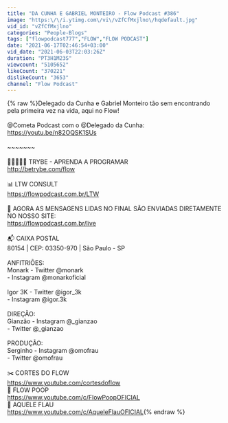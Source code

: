 ```yaml
---
title: "DA CUNHA E GABRIEL MONTEIRO - Flow Podcast #386"
image: "https:\/\/i.ytimg.com\/vi\/vZfCfMxjlno\/hqdefault.jpg"
vid_id: "vZfCfMxjlno"
categories: "People-Blogs"
tags: ["flowpodcast777","FLOW","FLOW PODCAST"]
date: "2021-06-17T02:46:54+03:00"
vid_date: "2021-06-03T22:03:26Z"
duration: "PT3H1M23S"
viewcount: "5105652"
likeCount: "370221"
dislikeCount: "3653"
channel: "Flow Podcast"
---
```

{% raw %}Delegado da Cunha e Gabriel Monteiro tão sem encontrando pela primeira vez na vida, aqui no Flow!<br /><br />@Cometa Podcast com o @Delegado da Cunha: <a rel="nofollow" target="blank" href="https://youtu.be/n82OQSK1SUs">https://youtu.be/n82OQSK1SUs</a><br /><br />~~~~~~~<br /><br />👨‍💻💚👩‍💻 TRYBE - APRENDA A PROGRAMAR<br /><a rel="nofollow" target="blank" href="http://betrybe.com/flow">http://betrybe.com/flow</a><br /><br />📊 LTW CONSULT<br /><a rel="nofollow" target="blank" href="https://flowpodcast.com.br/LTW">https://flowpodcast.com.br/LTW</a><br /><br />🌻 AGORA AS MENSAGENS LIDAS NO FINAL SÃO ENVIADAS DIRETAMENTE NO NOSSO SITE:<br /><a rel="nofollow" target="blank" href="https://flowpodcast.com.br/live">https://flowpodcast.com.br/live</a><br /><br />📬 CAIXA POSTAL<br />80154 | CEP: 03350-970 | São Paulo - SP<br /><br />ANFITRIÕES: <br />Monark - Twitter @monark<br />               - Instagram @monarkoficial<br /><br />Igor 3K - Twitter @igor_3k<br />              - Instagram @igor.3k<br /><br />DIREÇÃO:<br />Gianzão - Instagram @_gianzao<br />                - Twitter @_gianzao<br /><br />PRODUÇÃO:<br />Serginho - Instagram @omofrau<br />                - Twitter @omofrau<br /><br />✂️ CORTES DO FLOW<br /><a rel="nofollow" target="blank" href="https://www.youtube.com/cortesdoflow">https://www.youtube.com/cortesdoflow</a><br />💩 FLOW POOP<br /><a rel="nofollow" target="blank" href="https://www.youtube.com/c/FlowPoopOFICIAL">https://www.youtube.com/c/FlowPoopOFICIAL</a><br />🎥 AQUELE FLAU<br /><a rel="nofollow" target="blank" href="https://www.youtube.com/c/AqueleFlauOFICIAL">https://www.youtube.com/c/AqueleFlauOFICIAL</a>{% endraw %}
